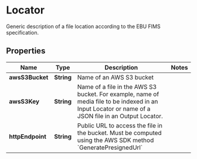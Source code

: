 

# Locator

Generic description of a file location according to the EBU FIMS specification.
## Properties

Name | Type | Description | Notes
------------ | ------------- | ------------- | -------------
**awsS3Bucket** | **String** | Name of an AWS S3 bucket | 
**awsS3Key** | **String** | Name of a file in the AWS S3 bucket. For example, name of media file to be indexed in an Input Locator or name of a JSON file in an Output Locator. | 
**httpEndpoint** | **String** | Public URL to access the file in the bucket. Must be computed using the AWS SDK method &#x60;GeneratePresignedUrl&#x60; | 



